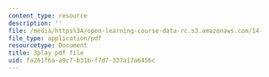 ```yaml
---
content_type: resource
description: ''
file: /media/https%3A/open-learning-course-data-rc.s3.amazonaws.com/14-01sc-principles-of-microeconomics-fall-2011/fa261f6aa9c7b31bf7d7337a17a6456c_pmolioUklXI.pdf
file_type: application/pdf
resourcetype: Document
title: 3play pdf file
uid: fa261f6a-a9c7-b31b-f7d7-337a17a6456c
---
```

